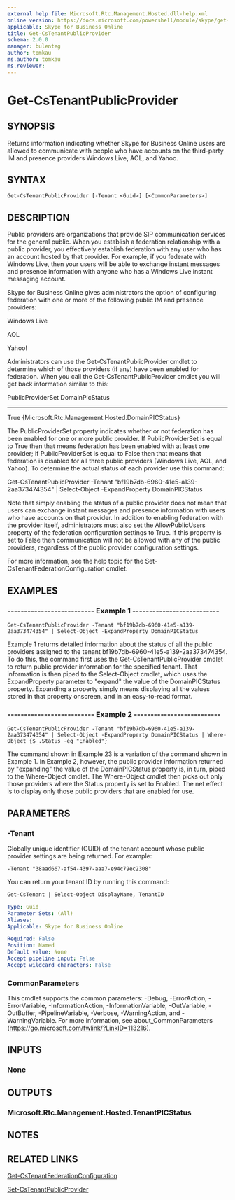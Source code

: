 ```yaml
---
external help file: Microsoft.Rtc.Management.Hosted.dll-help.xml 
online version: https://docs.microsoft.com/powershell/module/skype/get-cstenantpublicprovider
applicable: Skype for Business Online
title: Get-CsTenantPublicProvider
schema: 2.0.0
manager: bulenteg
author: tomkau
ms.author: tomkau
ms.reviewer:
---
```


# Get-CsTenantPublicProvider

## SYNOPSIS
Returns information indicating whether Skype for Business Online users are allowed to communicate with people who have accounts on the third-party IM and presence providers Windows Live, AOL, and Yahoo.

## SYNTAX

```
Get-CsTenantPublicProvider [-Tenant <Guid>] [<CommonParameters>]
```

## DESCRIPTION
Public providers are organizations that provide SIP communication services for the general public.
When you establish a federation relationship with a public provider, you effectively establish federation with any user who has an account hosted by that provider.
For example, if you federate with Windows Live, then your users will be able to exchange instant messages and presence information with anyone who has a Windows Live instant messaging account.

Skype for Business Online gives administrators the option of configuring federation with one or more of the following public IM and presence providers:

Windows Live

AOL

Yahoo!

Administrators can use the Get-CsTenantPublicProvider cmdlet to determine which of those providers (if any) have been enabled for federation.
When you call the Get-CsTenantPublicProvider cmdlet you will get back information similar to this:

PublicProviderSet DomainPicStatus

------------------ ------------------------

True {Microsoft.Rtc.Management.Hosted.DomainPICStatus}

The PublicProviderSet property indicates whether or not federation has been enabled for one or more public provider.
If PublicProviderSet is equal to True then that means federation has been enabled with at least one provider; if PublicProviderSet is equal to False then that means that federation is disabled for all three public providers (Windows Live, AOL, and Yahoo).
To determine the actual status of each provider use this command:

Get-CsTenantPublicProvider -Tenant "bf19b7db-6960-41e5-a139-2aa373474354" | Select-Object -ExpandProperty DomainPICStatus

Note that simply enabling the status of a public provider does not mean that users can exchange instant messages and presence information with users who have accounts on that provider.
In addition to enabling federation with the provider itself, administrators must also set the AllowPublicUsers property of the federation configuration settings to True.
If this property is set to False then communication will not be allowed with any of the public providers, regardless of the public provider configuration settings.

For more information, see the help topic for the Set-CsTenantFederationConfiguration cmdlet.

## EXAMPLES

### -------------------------- Example 1 --------------------------
```
Get-CsTenantPublicProvider -Tenant "bf19b7db-6960-41e5-a139-2aa373474354" | Select-Object -ExpandProperty DomainPICStatus
```

Example 1 returns detailed information about the status of all the public providers assigned to the tenant bf19b7db-6960-41e5-a139-2aa373474354.
To do this, the command first uses the Get-CsTenantPublicProvider cmdlet to return public provider information for the specified tenant.
That information is then piped to the Select-Object cmdlet, which uses the ExpandProperty parameter to "expand" the value of the DomainPICStatus property.
Expanding a property simply means displaying all the values stored in that property onscreen, and in an easy-to-read format.

### -------------------------- Example 2 --------------------------
```
Get-CsTenantPublicProvider -Tenant "bf19b7db-6960-41e5-a139-2aa373474354" | Select-Object -ExpandProperty DomainPICStatus | Where-Object {$_.Status -eq "Enabled"}
```

The command shown in Example 23 is a variation of the command shown in Example 1.
In Example 2, however, the public provider information returned by "expanding" the value of the DomainPICStatus property is, in turn, piped to the Where-Object cmdlet.
The Where-Object cmdlet then picks out only those providers where the Status property is set to Enabled.
The net effect is to display only those public providers that are enabled for use.


## PARAMETERS

### -Tenant
Globally unique identifier (GUID) of the tenant account whose public provider settings are being returned.
For example:

`-Tenant "38aad667-af54-4397-aaa7-e94c79ec2308"`

You can return your tenant ID by running this command:

`Get-CsTenant | Select-Object DisplayName, TenantID`

```yaml
Type: Guid
Parameter Sets: (All)
Aliases: 
Applicable: Skype for Business Online

Required: False
Position: Named
Default value: None
Accept pipeline input: False
Accept wildcard characters: False
```

### CommonParameters
This cmdlet supports the common parameters: -Debug, -ErrorAction, -ErrorVariable, -InformationAction, -InformationVariable, -OutVariable, -OutBuffer, -PipelineVariable, -Verbose, -WarningAction, and -WarningVariable. For more information, see about_CommonParameters (https://go.microsoft.com/fwlink/?LinkID=113216).

## INPUTS

### None


## OUTPUTS

### Microsoft.Rtc.Management.Hosted.TenantPICStatus


## NOTES


## RELATED LINKS

[Get-CsTenantFederationConfiguration](Get-CsTenantFederationConfiguration.md)

[Set-CsTenantPublicProvider](Set-CsTenantPublicProvider.md)

